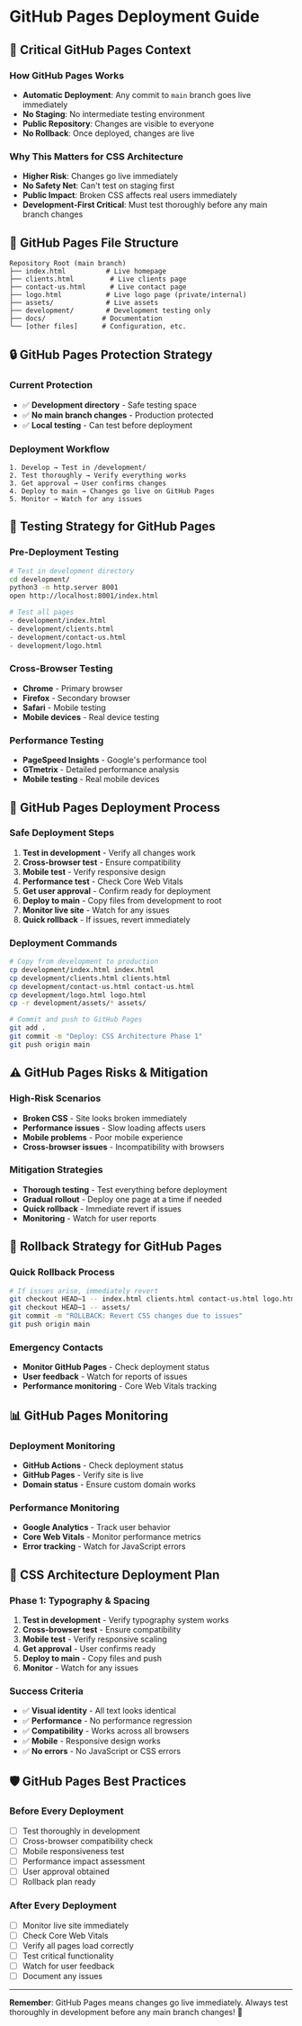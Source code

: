 # GitHub Pages Deployment Guide

## 🚨 **Critical GitHub Pages Context**

### **How GitHub Pages Works**
- **Automatic Deployment**: Any commit to `main` branch goes live immediately
- **No Staging**: No intermediate testing environment
- **Public Repository**: Changes are visible to everyone
- **No Rollback**: Once deployed, changes are live

### **Why This Matters for CSS Architecture**
- **Higher Risk**: Changes go live immediately
- **No Safety Net**: Can't test on staging first
- **Public Impact**: Broken CSS affects real users immediately
- **Development-First Critical**: Must test thoroughly before any main branch changes

## 📁 **GitHub Pages File Structure**

```
Repository Root (main branch)
├── index.html          # Live homepage
├── clients.html         # Live clients page
├── contact-us.html      # Live contact page
├── logo.html           # Live logo page (private/internal)
├── assets/             # Live assets
├── development/        # Development testing only
├── docs/              # Documentation
└── [other files]      # Configuration, etc.
```

## 🔒 **GitHub Pages Protection Strategy**

### **Current Protection**
- ✅ **Development directory** - Safe testing space
- ✅ **No main branch changes** - Production protected
- ✅ **Local testing** - Can test before deployment

### **Deployment Workflow**
```
1. Develop → Test in /development/
2. Test thoroughly → Verify everything works
3. Get approval → User confirms changes
4. Deploy to main → Changes go live on GitHub Pages
5. Monitor → Watch for any issues
```

## 🧪 **Testing Strategy for GitHub Pages**

### **Pre-Deployment Testing**
```bash
# Test in development directory
cd development/
python3 -m http.server 8001
open http://localhost:8001/index.html

# Test all pages
- development/index.html
- development/clients.html  
- development/contact-us.html
- development/logo.html
```

### **Cross-Browser Testing**
- **Chrome** - Primary browser
- **Firefox** - Secondary browser
- **Safari** - Mobile testing
- **Mobile devices** - Real device testing

### **Performance Testing**
- **PageSpeed Insights** - Google's performance tool
- **GTmetrix** - Detailed performance analysis
- **Mobile testing** - Real mobile devices

## 🚀 **GitHub Pages Deployment Process**

### **Safe Deployment Steps**
1. **Test in development** - Verify all changes work
2. **Cross-browser test** - Ensure compatibility
3. **Mobile test** - Verify responsive design
4. **Performance test** - Check Core Web Vitals
5. **Get user approval** - Confirm ready for deployment
6. **Deploy to main** - Copy files from development to root
7. **Monitor live site** - Watch for any issues
8. **Quick rollback** - If issues, revert immediately

### **Deployment Commands**
```bash
# Copy from development to production
cp development/index.html index.html
cp development/clients.html clients.html
cp development/contact-us.html contact-us.html
cp development/logo.html logo.html
cp -r development/assets/* assets/

# Commit and push to GitHub Pages
git add .
git commit -m "Deploy: CSS Architecture Phase 1"
git push origin main
```

## ⚠️ **GitHub Pages Risks & Mitigation**

### **High-Risk Scenarios**
- **Broken CSS** - Site looks broken immediately
- **Performance issues** - Slow loading affects users
- **Mobile problems** - Poor mobile experience
- **Cross-browser issues** - Incompatibility with browsers

### **Mitigation Strategies**
- **Thorough testing** - Test everything before deployment
- **Gradual rollout** - Deploy one page at a time if needed
- **Quick rollback** - Immediate revert if issues
- **Monitoring** - Watch for user reports

## 🔄 **Rollback Strategy for GitHub Pages**

### **Quick Rollback Process**
```bash
# If issues arise, immediately revert
git checkout HEAD~1 -- index.html clients.html contact-us.html logo.html
git checkout HEAD~1 -- assets/
git commit -m "ROLLBACK: Revert CSS changes due to issues"
git push origin main
```

### **Emergency Contacts**
- **Monitor GitHub Pages** - Check deployment status
- **User feedback** - Watch for reports of issues
- **Performance monitoring** - Core Web Vitals tracking

## 📊 **GitHub Pages Monitoring**

### **Deployment Monitoring**
- **GitHub Actions** - Check deployment status
- **GitHub Pages** - Verify site is live
- **Domain status** - Ensure custom domain works

### **Performance Monitoring**
- **Google Analytics** - Track user behavior
- **Core Web Vitals** - Monitor performance metrics
- **Error tracking** - Watch for JavaScript errors

## 🎯 **CSS Architecture Deployment Plan**

### **Phase 1: Typography & Spacing**
1. **Test in development** - Verify typography system works
2. **Cross-browser test** - Ensure compatibility
3. **Mobile test** - Verify responsive scaling
4. **Get approval** - User confirms ready
5. **Deploy to main** - Copy files and push
6. **Monitor** - Watch for any issues

### **Success Criteria**
- ✅ **Visual identity** - All text looks identical
- ✅ **Performance** - No performance regression
- ✅ **Compatibility** - Works across all browsers
- ✅ **Mobile** - Responsive design works
- ✅ **No errors** - No JavaScript or CSS errors

## 🛡️ **GitHub Pages Best Practices**

### **Before Every Deployment**
- [ ] Test thoroughly in development
- [ ] Cross-browser compatibility check
- [ ] Mobile responsiveness test
- [ ] Performance impact assessment
- [ ] User approval obtained
- [ ] Rollback plan ready

### **After Every Deployment**
- [ ] Monitor live site immediately
- [ ] Check Core Web Vitals
- [ ] Verify all pages load correctly
- [ ] Test critical functionality
- [ ] Watch for user feedback
- [ ] Document any issues

---

**Remember**: GitHub Pages means changes go live immediately. Always test thoroughly in development before any main branch changes! 🚨
